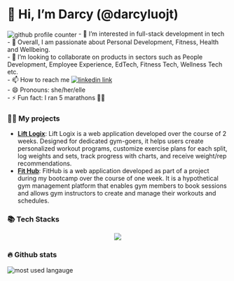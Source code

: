 <h1>👋 Hi, I’m Darcy (@darcyluojt) </h1>
<img align="center" src="https://komarev.com/ghpvc/?username=darcyluojt&style=flat-square&color=orange" alt="github profile counter">
- 👀 I’m interested in full-stack development in tech<br>
- 🌱 Overall, I am passionate about Personal Development, Fitness, Health and Wellbeing. <br>
- 💞️ I’m looking to collaborate on products in sectors such as People Development, Employee Experience, EdTech, Fitness Tech, Wellness Tech etc.<br>
- 📫 How to reach me <a href="https://www.linkedin.com/in/darcyluo/"><img src="https://img.shields.io/badge/LinkedIn-blue?logo=linkedin&logoColor=white&style=for-the-badge" alt="linkedin link"></a><br>
- 😄 Pronouns: she/her/elle <br>
- ⚡ Fun fact: I ran 5 marathons 🏃‍♀️ <br>

### 👩‍💻 My projects
- <a href="https://github.com/darcyluojt/rails-lift-logix.git"><strong>Lift Logix</strong></a>: Lift Logix is a web application developed over the course of 2 weeks. Designed for dedicated gym-goers, it helps users create personalized workout programs, customize exercise plans for each split, log weights and sets, track progress with charts, and receive weight/rep recommendations.
- <a href="https://github.com/darcyluojt/rails-fit-hub.git"><strong>Fit Hub</strong></a>: FitHub is a web application developed as part of a project during my bootcamp over the course of one week. It is a hypothetical gym management platform that enables gym members to book sessions and allows gym instructors to create and manage their workouts and schedules.

### 📚 Tech Stacks

  <p align="center">
  <a href="https://skillicons.dev">
    <img src="https://skillicons.dev/icons?i=ruby,rails,js,postgres,html,css,scss,bootstrap,github,heroku" />
  </a>
</p>

### 🔥 Github stats
<img align='center' src="https://github-readme-stats.vercel.app/api/top-langs/?username=darcyluojt&layout=compact" alt="most used langauge">
